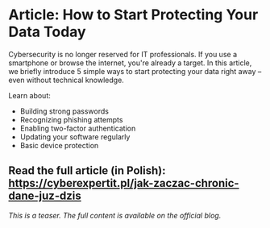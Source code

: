 # Article: How to Start Protecting Your Data Today

Cybersecurity is no longer reserved for IT professionals. If you use a smartphone or browse the internet, you're already a target. In this article, we briefly introduce 5 simple ways to start protecting your data right away – even without technical knowledge.

Learn about:
- Building strong passwords
- Recognizing phishing attempts
- Enabling two-factor authentication
- Updating your software regularly
- Basic device protection

 Read the full article (in Polish): https://cyberexpertit.pl/jak-zaczac-chronic-dane-juz-dzis
---

_This is a teaser. The full content is available on the official blog._
